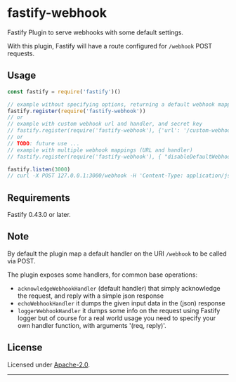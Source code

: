# fastify-webhook
Fastify Plugin to serve webhooks with some default settings.

With this plugin, Fastify will have a route configured for `/webhook` POST requests.


## Usage

```js
const fastify = require('fastify')()

// example without specifying options, returning a default webhook mapped to '/webhook' that only acknowledge the POST request
fastify.register(require('fastify-webhook'))
// or
// example with custom webhook url and handler, and secret key
// fastify.register(require('fastify-webhook'), {'url': '/custom-webhook', 'handler': myWebhookHandler, 'secretKey': 'secret key'})
// or
// TODO: future use ...
// example with multiple webhook mappings (URL and handler)
// fastify.register(require('fastify-webhook'), { "disableDefaultWebhook": true, "mappings": [{"url": "/custom-webhook1", "handler": "myWebhookHandler1"}, {"url": "/custom-webhook2", "handler": "myWebhookHandler2"}], "id": 1000000000 })

fastify.listen(3000)
// curl -X POST 127.0.0.1:3000/webhook -H 'Content-Type: application/json' -d '{"payload":"test"}' => returning a JSON dump of the given data, and no thrown error
```

## Requirements

Fastify 0.43.0 or later.


## Note

By default the plugin map a default handler on the URI `/webhook` to be called via POST.

The plugin exposes some handlers, for common base operations:
- `acknowledgeWebhookHandler` (default handler) that simply acknowledge the request, and reply with a simple json response
- `echoWebhookHandler` it dumps the given input data in the (json) response
- `loggerWebhookHandler` it dumps some info on the request using Fastify logger
but of course for a real world usage you need to specify your own handler function, with arguments '(req, reply)'.


## License

Licensed under [Apache-2.0](./LICENSE).

----
